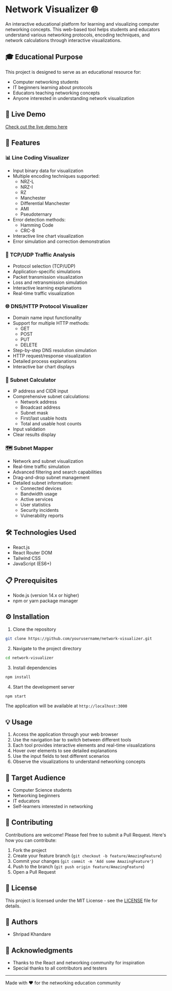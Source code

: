 # Network Visualizer 🌐

An interactive educational platform for learning and visualizing computer networking concepts. This web-based tool helps students and educators understand various networking protocols, encoding techniques, and network calculations through interactive visualizations.

## 🎓 Educational Purpose

This project is designed to serve as an educational resource for:
- Computer networking students
- IT beginners learning about protocols
- Educators teaching networking concepts
- Anyone interested in understanding network visualization

## 🔗 Live Demo

[Check out the live demo here](#https://shripad735.github.io/comp-network/) <!-- Replace with your GitHub hosted link -->

## 🚀 Features

### 📊 Line Coding Visualizer
- Input binary data for visualization
- Multiple encoding techniques supported:
  - NRZ-L
  - NRZ-I
  - RZ
  - Manchester
  - Differential Manchester
  - AMI
  - Pseudoternary
- Error detection methods:
  - Hamming Code
  - CRC-8
- Interactive line chart visualization
- Error simulation and correction demonstration

### 🔄 TCP/UDP Traffic Analysis
- Protocol selection (TCP/UDP)
- Application-specific simulations
- Packet transmission visualization
- Loss and retransmission simulation
- Interactive learning explanations
- Real-time traffic visualization

### 🌐 DNS/HTTP Protocol Visualizer
- Domain name input functionality
- Support for multiple HTTP methods:
  - GET
  - POST
  - PUT
  - DELETE
- Step-by-step DNS resolution simulation
- HTTP request/response visualization
- Detailed process explanations
- Interactive bar chart displays

### 🧮 Subnet Calculator
- IP address and CIDR input
- Comprehensive subnet calculations:
  - Network address
  - Broadcast address
  - Subnet mask
  - First/last usable hosts
  - Total and usable host counts
- Input validation
- Clear results display

### 🗺️ Subnet Mapper
- Network and subnet visualization
- Real-time traffic simulation
- Advanced filtering and search capabilities
- Drag-and-drop subnet management
- Detailed subnet information:
  - Connected devices
  - Bandwidth usage
  - Active services
  - User statistics
  - Security incidents
  - Vulnerability reports

## 🛠️ Technologies Used

- React.js
- React Router DOM
- Tailwind CSS
- JavaScript (ES6+)

## 📋 Prerequisites

- Node.js (version 14.x or higher)
- npm or yarn package manager

## ⚙️ Installation

1. Clone the repository
```bash
git clone https://github.com/yourusername/network-visualizer.git
```

2. Navigate to the project directory
```bash
cd network-visualizer
```

3. Install dependencies
```bash
npm install
```

4. Start the development server
```bash
npm start
```

The application will be available at `http://localhost:3000`

## 💡 Usage

1. Access the application through your web browser
2. Use the navigation bar to switch between different tools
3. Each tool provides interactive elements and real-time visualizations
4. Hover over elements to see detailed explanations
5. Use the input fields to test different scenarios
6. Observe the visualizations to understand networking concepts

## 🎯 Target Audience

- Computer Science students
- Networking beginners
- IT educators
- Self-learners interested in networking

## 🤝 Contributing

Contributions are welcome! Please feel free to submit a Pull Request. Here's how you can contribute:

1. Fork the project
2. Create your feature branch (`git checkout -b feature/AmazingFeature`)
3. Commit your changes (`git commit -m 'Add some AmazingFeature'`)
4. Push to the branch (`git push origin feature/AmazingFeature`)
5. Open a Pull Request

## 📝 License

This project is licensed under the MIT License - see the [LICENSE](LICENSE) file for details.

## 👥 Authors

- Shripad Khandare

## 🙏 Acknowledgments

- Thanks to the React and networking community for inspiration
- Special thanks to all contributors and testers

---

Made with ❤️ for the networking education community
